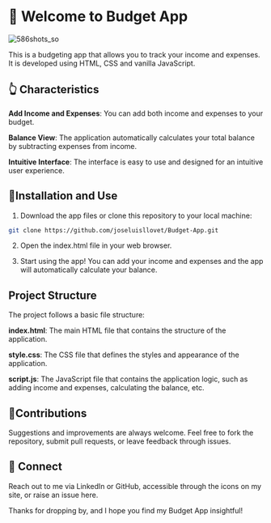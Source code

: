 # 👋 Welcome to Budget App


![586shots_so](https://github.com/joseluisllovet/Budget-App/assets/112377220/6b96b9c4-eb82-4d98-9da8-0cf439366546)


This is a budgeting app that allows you to track your income and expenses. It is developed using HTML, CSS and vanilla JavaScript.

## 👆 Characteristics

**Add Income and Expenses**: You can add both income and expenses to your budget.

**Balance View**: The application automatically calculates your total balance by subtracting expenses from income.

**Intuitive Interface**: The interface is easy to use and designed for an intuitive user experience.


## 🙋Installation and Use

1. Download the app files or clone this repository to your local machine:

```sh
git clone https://github.com/joseluisllovet/Budget-App.git
```

2. Open the index.html file in your web browser.

3. Start using the app! You can add your income and expenses and the app will automatically calculate your balance.


## Project Structure

The project follows a basic file structure:

**index.html**: The main HTML file that contains the structure of the application.

**style.css**: The CSS file that defines the styles and appearance of the application.

**script.js**: The JavaScript file that contains the application logic, such as adding income and expenses, calculating the balance, etc.


## 🙏Contributions

Suggestions and improvements are always welcome. Feel free to fork the repository, submit pull requests, or leave feedback through issues.


## 💬 Connect

Reach out to me via LinkedIn or GitHub, accessible through the icons on my site, or raise an issue here.

Thanks for dropping by, and I hope you find my Budget App insightful!

